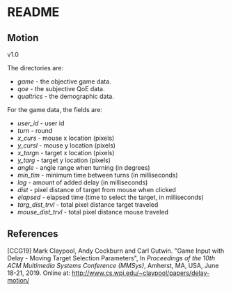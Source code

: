 # README

## Motion 

v1.0

The directories are:

+ *game* - the objective game data.
+ *qoe* - the subjective QoE data.
+ *qualtrics* - the demographic data.

For the game data, the fields are:

+ *user_id*	- user id
+ *turn* - round	
+ *x_curs* - mouse x location (pixels)
+ *y_cursl*	- mouse y location (pixels)
+ *x_targ*n	- target x location (pixels)
+ *y_targ* - target y location (pixels)
+ *angle* - angle range when turning (in degrees)
+ *min_tim* - minimum time between turns (in milliseconds)
+ *lag* - amount of added delay (in milliseconds)
+ *dist* - pixel distance of target from mouse when clicked
+ *elapsed* - elapsed time (time to select the target, in milliseconds)
+ *targ_dist_trvl* - total pixel distance target traveled
+ *mouse_dist_trvl* - total pixel distance mouse traveled

## References

[CCG19] Mark Claypool, Andy Cockburn and Carl Gutwin. "Game Input with
Delay - Moving Target Selection Parameters", In *Proceedings of the
10th ACM Multimedia Systems Conference (MMSys)*, Amherst, MA, USA,
June 18-21, 2019. Online at:
http://www.cs.wpi.edu/~claypool/papers/delay-motion/


